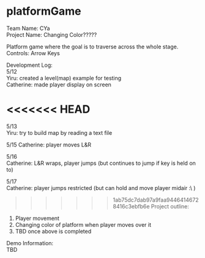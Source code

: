 # platformGame

Team Name: CYa   
Project Name: Changing Color?????

Platform game where the goal is to traverse across the whole stage.   
Controls: Arrow Keys   

Development Log:  
5/12   
Yiru: created a level(map) example for testing  
Catherine: made player display on screen

<<<<<<< HEAD
=======
5/13   
Yiru: try to build map by reading a text file

5/15 
Catherine: player moves L&R  

5/16  
Catherine: L&R wraps, player jumps (but continues to jump if key is held on to)      

5/17  
Catherine: player jumps restricted (but can hold and move player midair :\ )  

>>>>>>> 1ab75dc7dab97a9faa94464146728416c3ebfb6e
Project outline:  
1. Player movement  
2. Changing color of platform when player moves over it  
3. TBD once above is completed  

Demo Information:  
TBD 
